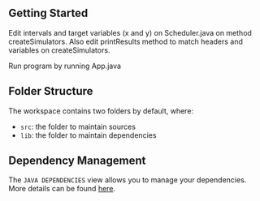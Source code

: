 ## Getting Started

Edit intervals and target variables (x and y) on Scheduler.java on method createSimulators. Also edit printResults method to match headers and variables on createSimulators. 

Run program by running App.java


## Folder Structure

The workspace contains two folders by default, where:

- `src`: the folder to maintain sources
- `lib`: the folder to maintain dependencies

## Dependency Management

The `JAVA DEPENDENCIES` view allows you to manage your dependencies. More details can be found [here](https://github.com/microsoft/vscode-java-pack/blob/master/release-notes/v0.9.0.md#work-with-jar-files-directly).
